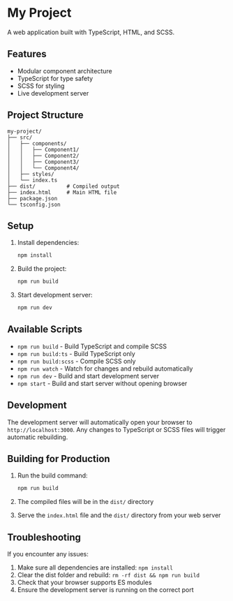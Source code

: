 # My Project

A web application built with TypeScript, HTML, and SCSS.

## Features

- Modular component architecture
- TypeScript for type safety
- SCSS for styling
- Live development server

## Project Structure

```
my-project/
├── src/
│   ├── components/
│   │   ├── Component1/
│   │   ├── Component2/
│   │   ├── Component3/
│   │   └── Component4/
│   ├── styles/
│   └── index.ts
├── dist/          # Compiled output
├── index.html     # Main HTML file
├── package.json
└── tsconfig.json
```

## Setup

1. Install dependencies:
   ```bash
   npm install
   ```

2. Build the project:
   ```bash
   npm run build
   ```

3. Start development server:
   ```bash
   npm run dev
   ```

## Available Scripts

- `npm run build` - Build TypeScript and compile SCSS
- `npm run build:ts` - Build TypeScript only
- `npm run build:scss` - Compile SCSS only
- `npm run watch` - Watch for changes and rebuild automatically
- `npm run dev` - Build and start development server
- `npm start` - Build and start server without opening browser

## Development

The development server will automatically open your browser to `http://localhost:3000`. Any changes to TypeScript or SCSS files will trigger automatic rebuilding.

## Building for Production

1. Run the build command:
   ```bash
   npm run build
   ```

2. The compiled files will be in the `dist/` directory
3. Serve the `index.html` file and the `dist/` directory from your web server

## Troubleshooting

If you encounter any issues:

1. Make sure all dependencies are installed: `npm install`
2. Clear the dist folder and rebuild: `rm -rf dist && npm run build`
3. Check that your browser supports ES modules
4. Ensure the development server is running on the correct port